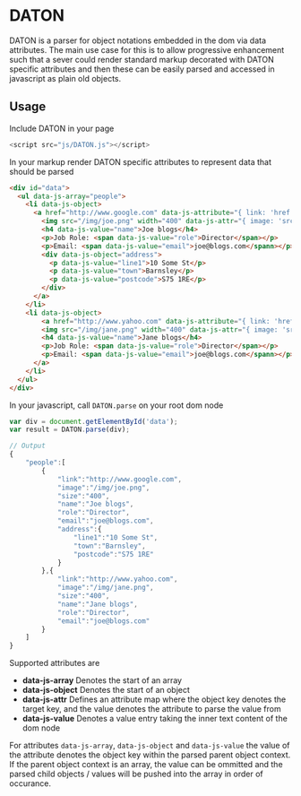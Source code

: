 # DATON
DATON is a parser for object notations embedded in the dom via data attributes. The main use case for this is to allow progressive enhancement such that a sever could render standard markup decorated with DATON specific attributes and then these can be easily parsed and accessed in javascript as plain old objects.

## Usage
Include DATON in your page

````javascript
<script src="js/DATON.js"></script>
````

In your markup render DATON specific attributes to represent data that should be parsed

````html
<div id="data">
  <ul data-js-array="people">
    <li data-js-object>
      <a href="http://www.google.com" data-js-attribute="{ link: 'href' }">
        <img src="/img/joe.png" width="400" data-js-attr="{ image: 'src', size: 'width' }" />
        <h4 data-js-value="name">Joe blogs</h4>
        <p>Job Role: <span data-js-value="role">Director</span></p>
        <p>Email: <span data-js-value="email">joe@blogs.com</spann></p>
        <div data-js-object="address">
          <p data-js-value="line1">10 Some St</p>
          <p data-js-value="town">Barnsley</p>
          <p data-js-value="postcode">S75 1RE</p>
        </div>
      </a>
    </li>
    <li data-js-object>
        <a href="http://www.yahoo.com" data-js-attribute="{ link: 'href' }">
        <img src="/img/jane.png" width="400" data-js-attr="{ image: 'src', size: 'width' }"  />
        <h4 data-js-value="name">Jane blogs</h4>
        <p>Job Role: <span data-js-value="role">Director</span></p>
        <p>Email: <span data-js-value="email">joe@blogs.com</spann></p>
      </a>
    </li>
  </ul>
</div>
````

In your javascript, call `DATON.parse` on your root dom node

````javascript
var div = document.getElementById('data');
var result = DATON.parse(div);

// Output
{
    "people":[
        {
            "link":"http://www.google.com",
            "image":"/img/joe.png",
            "size":"400",
            "name":"Joe blogs",
            "role":"Director",
            "email":"joe@blogs.com",
            "address":{
                "line1":"10 Some St",
                "town":"Barnsley",
                "postcode":"S75 1RE"
            }
        },{
            "link":"http://www.yahoo.com",
            "image":"/img/jane.png",
            "size":"400",
            "name":"Jane blogs",
            "role":"Director",
            "email":"joe@blogs.com"
        }
    ]
}

````

Supported attributes are

* **data-js-array** Denotes the start of an array
* **data-js-object** Denotes the start of an object
* **data-js-attr** Defines an attribute map where the object key denotes the target key, and the value denotes the attribute to parse the value from
* **data-js-value** Denotes a value entry taking the inner text content of the dom node

For attributes `data-js-array`, `data-js-object` and `data-js-value` the value of the attribute denotes the object key within the parsed parent object context. If the parent object context is an array, the value can be ommitted and the parsed child objects / values will be pushed into the array in order of occurance.